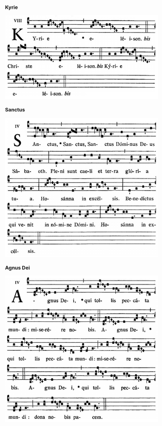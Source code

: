 ### Kyrie

![](images/mass-v-kyrie.jpg)

### Sanctus

![](images/mass-v-sanctus.jpg)

### Agnus Dei

![](images/mass-v-agnus.jpg)
